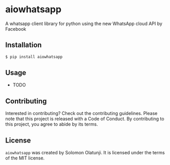 # aiowhatsapp

A whatsapp client library for python using the new WhatsApp cloud API by Facebook

## Installation

```bash
$ pip install aiowhatsapp
```

## Usage

- TODO

## Contributing

Interested in contributing? Check out the contributing guidelines. Please note that this project is released with a Code of Conduct. By contributing to this project, you agree to abide by its terms.

## License

`aiowhatsapp` was created by Solomon Olatunji. It is licensed under the terms of the MIT license.